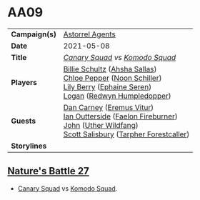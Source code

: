 # AA09

|||
| --- | --- |
| **Campaign(s)** | [Astorrel Agents](../campaigns/astorrel-agents.md) | session.3
| **Date** | 2021-05-08 |
| **Title** | *[Canary Squad](../organisations/astorrel/squads/canary-squad.md) vs [Komodo Squad](../organisations/astorrel/squads/komodo-squad.md)* |
| **Players** | [Billie Schultz](../players/billie-schultz.md) ([Ahsha Sallas](../characters/ahsha-sallas.md))<br>[Chloe Pepper](../players/chloe-pepper.md) ([Noon Schiller](../characters/noon-schiller.md))<br>[Lily Berry](../players/lily-berry.md) ([Ephaine Seren](../characters/ephaine-seren.md))<br>[Logan](../players/logan.md) ([Redwyn Humpledopper](../characters/redwyn-humpledopper.md)) |
| **Guests** | [Dan Carney](../players/dan-carney.md) ([Eremus Vitur](../characters/eremus-vitur.md))<br>[Ian Outterside](../players/ian-outterside.md) ([Faelon Fireburner](../characters/faelon-fireburner.md))<br>[John](../players/john.md) ([Uther Wildfang](../characters/uther-wildfang.md))<br>[Scott Salisbury](../players/scott-salisbury.md) ([Tarpher Forestcaller](../characters/tarpher-forestcaller.md)) |
| **Storylines** | |

## [Nature's Battle 27](../storylines/ended/natures-battle-27.md)

- [Canary Squad](../organisations/astorrel/squads/canary-squad.md) vs [Komodo Squad](../organisations/astorrel/squads/komodo-squad.md).
